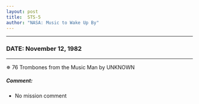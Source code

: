 ```yaml
---
layout: post
title:  STS-5
author: "NASA: Music to Wake Up By"
---
```


----
### DATE: November 12, 1982
----
✵ 76 Trombones from the Music Man by UNKNOWN

##### Comment:
* No mission comment
